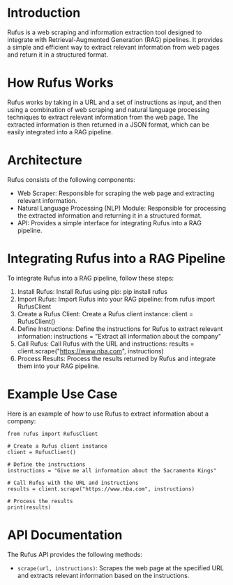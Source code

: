 # Introduction
Rufus is a web scraping and information extraction tool designed to integrate with Retrieval-Augmented Generation (RAG) pipelines. It provides a simple and efficient way to extract relevant information from web pages and return it in a structured format.

# How Rufus Works
Rufus works by taking in a URL and a set of instructions as input, and then using a combination of web scraping and natural language processing techniques to extract relevant information from the web page. The extracted information is then returned in a JSON format, which can be easily integrated into a RAG pipeline.

# Architecture
Rufus consists of the following components:

- Web Scraper: Responsible for scraping the web page and extracting relevant information.
- Natural Language Processing (NLP) Module: Responsible for processing the extracted information and returning it in a structured format.
- API: Provides a simple interface for integrating Rufus into a RAG pipeline.

# Integrating Rufus into a RAG Pipeline
To integrate Rufus into a RAG pipeline, follow these steps:

1. Install Rufus: Install Rufus using pip: pip install rufus
2. Import Rufus: Import Rufus into your RAG pipeline: from rufus import RufusClient
3. Create a Rufus Client: Create a Rufus client instance: client = RufusClient()
4. Define Instructions: Define the instructions for Rufus to extract relevant information: instructions = "Extract all information about the company"
5. Call Rufus: Call Rufus with the URL and instructions: results = client.scrape("https://www.nba.com", instructions)
6. Process Results: Process the results returned by Rufus and integrate them into your RAG pipeline.

# Example Use Case
Here is an example of how to use Rufus to extract information about a company:

```
from rufus import RufusClient

# Create a Rufus client instance
client = RufusClient()

# Define the instructions
instructions = "Give me all information about the Sacramento Kings"

# Call Rufus with the URL and instructions
results = client.scrape("https://www.nba.com", instructions)

# Process the results
print(results)
```

# API Documentation
The Rufus API provides the following methods:

- `scrape(url, instructions)`: Scrapes the web page at the specified URL and extracts relevant information based on the instructions.